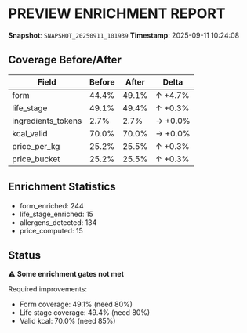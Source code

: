 # PREVIEW ENRICHMENT REPORT

**Snapshot**: `SNAPSHOT_20250911_101939`
**Timestamp**: 2025-09-11 10:24:08

## Coverage Before/After

| Field | Before | After | Delta |
|-------|--------|-------|-------|
| form | 44.4% | 49.1% | ↑ +4.7% |
| life_stage | 49.1% | 49.4% | ↑ +0.3% |
| ingredients_tokens | 2.7% | 2.7% | → +0.0% |
| kcal_valid | 70.0% | 70.0% | → +0.0% |
| price_per_kg | 25.2% | 25.5% | ↑ +0.3% |
| price_bucket | 25.2% | 25.5% | ↑ +0.3% |

## Enrichment Statistics

- form_enriched: 244
- life_stage_enriched: 15
- allergens_detected: 134
- price_computed: 15

## Status

⚠️ **Some enrichment gates not met**

Required improvements:
- Form coverage: 49.1% (need 80%)
- Life stage coverage: 49.4% (need 80%)
- Valid kcal: 70.0% (need 85%)
